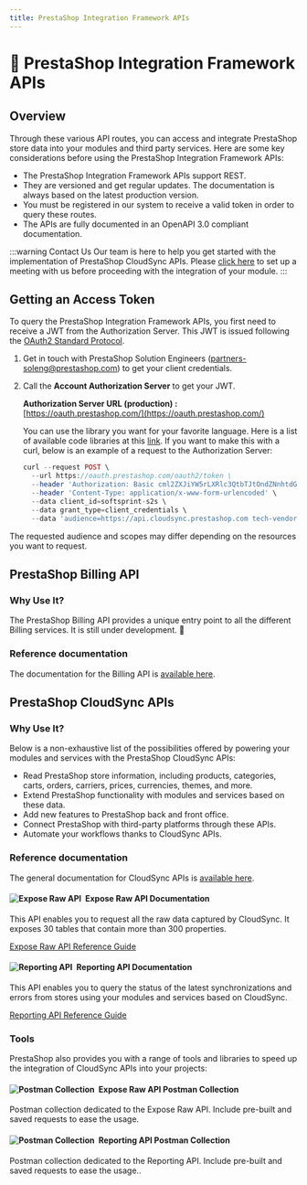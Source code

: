 ```yaml
---
title: PrestaShop Integration Framework APIs
---
```


# :electric_plug: PrestaShop Integration Framework APIs

## Overview

Through these various API routes, you can access and integrate PrestaShop store data into your modules and third party services. Here are some key considerations before using the PrestaShop Integration Framework APIs:

- The PrestaShop Integration Framework APIs support REST.
- They are versioned and get regular updates. The documentation is always based on the latest production version.
- You must be registered in our system to receive a valid token in order to query these routes.
- The APIs are fully documented in an OpenAPI 3.0 compliant documentation.

:::warning Contact Us
Our team is here to help you get started with the implementation of PrestaShop CloudSync APIs. Please [click here](https://meetings.hubspot.com/esteban-martin3/prestashop-new-framework-integration-meeting) to set up a meeting with us before proceeding with the integration of your module.
:::

## Getting an Access Token

To query the PrestaShop Integration Framework APIs, you first need to receive a JWT from the Authorization Server. This JWT is issued following the [OAuth2 Standard Protocol](https://oauth.net/2/).

1. Get in touch with PrestaShop Solution Engineers (partners-soleng@prestashop.com) to get your client credentials.

2. Call the **Account Authorization Server** to get your JWT.

    **Authorization Server URL (production) :** [https://oauth.prestashop.com/](https://oauth.prestashop.com/) 

    You can use the library you want for your favorite language. Here is a list of available code libraries at this [link](https://oauth.net/code/). If you want to make this with a curl, below is an example of a request to the Authorization Server:

    ```php
    curl --request POST \
      --url https://oauth.prestashop.com/oauth2/token \
      --header 'Authorization: Basic cml2ZXJiYW5rLXRlc3QtbTJtOndZNnhtdGN3TW54UjNYWFNlcnJSTE5LdTI=' \
      --header 'Content-Type: application/x-www-form-urlencoded' \
      --data client_id=softsprint-s2s \
      --data grant_type=client_credentials \
      --data 'audience=https://api.cloudsync.prestashop.com tech-vendor/softsprint' \ 
    ```
The requested audience and scopes may differ depending on the resources you want to request.

## PrestaShop Billing API

### Why Use It?

The PrestaShop Billing API provides a unique entry point to all the different Billing services. It is still under development. :construction:

### Reference documentation

The documentation for the Billing API is [available here](https://prestashop-billing.stoplight.io/docs/api-gateway/4edcc51b01cc4-api-gateway-billing).

## PrestaShop CloudSync APIs

### Why Use It?

Below is a non-exhaustive list of the possibilities offered by powering your modules and services with the PrestaShop CloudSync APIs:

- Read PrestaShop store information, including products, categories, carts, orders, carriers, prices, currencies, themes, and more.
- Extend PrestaShop functionality with modules and services based on these data.
- Add new features to PrestaShop back and front office.
- Connect PrestaShop with third-party platforms through these APIs.
- Automate your workflows thanks to CloudSync APIs.

### Reference documentation

The general documentation for CloudSync APIs is [available here](https://docs.cloudsync.prestashop.com/). 

#### ![Expose Raw API](/assets/images/cloudsync/cloudsync-expose-raw-api.png)&ensp;Expose Raw API Documentation

This API enables you to request all the raw data captured by CloudSync. It exposes 30 tables that contain more than 300 properties.

[Expose Raw API Reference Guide](https://docs.cloudsync.prestashop.com/api-doc/expose-raw-api#/)

#### ![Reporting API](/assets/images/cloudsync/cloudsync-reporting-api.png)&ensp;Reporting API Documentation

This API enables you to query the status of the latest synchronizations and errors from stores using your modules and services based on CloudSync.

[Reporting API Reference Guide](https://docs.cloudsync.prestashop.com/api-doc/reporting-api#/)

### Tools
PrestaShop also provides you with a range of tools and libraries to speed up the integration of CloudSync APIs into your projects:

#### ![Postman Collection](/assets/images/cloudsync/cloudsync-postman-collection.png)&ensp;Expose Raw API Postman Collection

Postman collection dedicated to the Expose Raw API. Include pre-built and saved requests to ease the usage.

<!--- Link to add when available --->

#### ![Postman Collection](/assets/images/cloudsync/cloudsync-postman-collection.png)&ensp;Reporting API Postman Collection

Postman collection dedicated to the Reporting API. Include pre-built and saved requests to ease the usage..

<!--- Link to add when available --->
